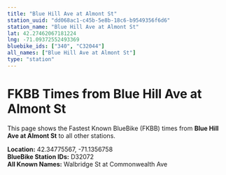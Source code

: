```yaml
---
title: "Blue Hill Ave at Almont St"
station_uuid: "dd068ac1-c45b-5e8b-18c6-b9549356f6d6"
station_name: "Blue Hill Ave at Almont St"
lat: 42.27462067181224
lng: -71.09372552493369
bluebike_ids: ["340", "C32044"]
all_names: ["Blue Hill Ave at Almont St"]
type: "station"
---
```


# FKBB Times from Blue Hill Ave at Almont St

This page shows the Fastest Known BlueBike (FKBB) times from **Blue Hill Ave at Almont St** to all other stations.

**Location:** 42.34775567, -71.1356758  
**BlueBike Station IDs:** D32072  
**All Known Names:** Walbridge St at Commonwealth Ave

